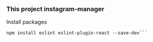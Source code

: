 ### This project instagram-manager

Install packages 
```yarn add react-router react-router-redux redux-devtools-extension redux-thunk thunk history react-dom react-redux redux
npm install eslint eslint-plugin-react --save-dev```

